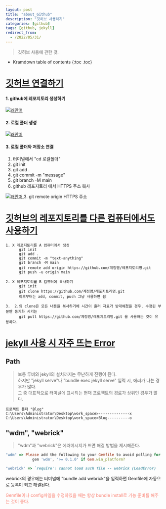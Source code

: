 ```yaml
---
layout: post
title: "about_Github"
description: "깃허브 사용하기"
categories: [github]
tags: [github, jekyll]
redirect_from:
  - /2022/05/31/
---
```


> 깃허브 사용에 관한 것.

* Kramdown table of contents
{:toc .toc}

# <ins> 깃허브 연결하기 </ins>
#### 1. github에 레포지토리 생성하기
<a class="post-image" href="{{site.baseurl}}/assets/images/github/leaflet1.png">
<img itemprop="image" data-src="{{site.baseurl}}/assets/images/github/leaflet1.png" src="{{site.baseurl}}/assets/javascripts/unveil/loader.gif" alt="왜안떠" />
</a>

#### 2. 로컬 폴더 생성
<a class="post-image" href="{{site.baseurl}}/assets/images/github/folder1.png">
<img itemprop="image" data-src="{{site.baseurl}}/assets/images/github/folder1.png" src="{{site.baseurl}}/assets/javascripts/unveil/loader.gif" alt="왜안떠" />
</a>

#### 3. 로컬 폴더와 저장소 연결
1. 터미널에서 "cd 로컬폴더"
2. git init
3. git add .
4. git commit -m "message"
5. git branch -M main
6. github 레포지토리 에서 HTTPS 주소 복사
<a class="post-image" href="{{site.baseurl}}/assets/images/github/code1.png">
<img itemprop="image" data-src="{{site.baseurl}}/assets/images/github/code1.png" src="{{site.baseurl}}/assets/javascripts/unveil/loader.gif" alt="왜안떠" />
</a>
3. git remote origin HTTPS 주소


# <ins>깃허브의 레포지토리를 다른 컴퓨터에서도 사용하기</ins>
~~~~
1. X 레포지토리를 A 컴퓨터에서 생성
      git init
      git add .
      git commit -m "text-anything"
      git branch -M main
      git remote add origin https://github.com/계정명/레포지토리명.git
      git push -u origin main

2. X 레포지토리를 B 컴퓨터에 복사하기
      git init
      git clone https://github.com/계정명/레포지토리명.git
      이후부터는 add, commit, push 그냥 사용하면 됨

3.  2.의 clone은 모든 내용을 복사하기에 시간이 흘러 자료가 방대해졌을 경우, 수정된 부분만 동기화 시키는
      git pull https://github.com/계정명/레포지토리명.git 을 사용하는 것이 유용하다.
~~~~


# <ins>jekyll 사용 시 자주 뜨는 Error</ins>
## Path
> 보통 루비와 jekyll의 설치까지는 무난하게 진행이 된다.<br>
하지만 "jekyll serve"나 "bundle exec jekyll serve" 입력 시, 에러가 나는 경우가 많다.<br>
그 중 대표적으로 터미널에 표시되는 현재 프로젝트의 경로가 상위인 경우가 많다.

~~~
프로젝트 폴더 "Blog"
C:\Users\Administrator\Desktop\work_space>--------------x
C:\Users\Administrator\Desktop\work_space>Blog----------o
~~~

## "wdm", "webrick"
> "wdm"과 "webrick"은 에러메시지가 뜨면 해결 방법을 제시해준다.

~~~~ruby
"wdm" => Please add the following to your Gemfile to avoid polling for changes:
            gem 'wdm', '>= 0.1.0' if Gem.win_platform?

"webrick" => `require': cannot load such file -- webrick (LoadError)
~~~~
webrick의 경우에는 터미널에 "bundle add webrick"을 입력하면 Gemfile에 자동으로 등록이 되고 해결된다.<br>
<div style="color:salmon">Gemfile이나 config파일을 수정하였을 때는 항상 bundle install로 기능 준비를 해주는 것이 좋다.</div>